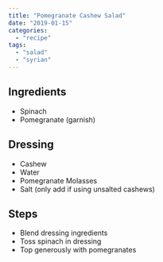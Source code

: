 ```yaml
---
title: "Pomegranate Cashew Salad"
date: "2019-01-15"
categories: 
  - "recipe"
tags: 
  - "salad"
  - "syrian"
---
```


## Ingredients

- Spinach
- Pomegranate (garnish)

## Dressing

- Cashew
- Water
- Pomegranate Molasses
- Salt (only add if using unsalted cashews)

## Steps

- Blend dressing ingredients
- Toss spinach in dressing
- Top generously with pomegranates
